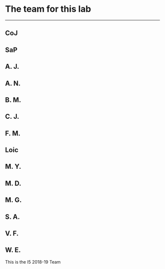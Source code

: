 # The team for this lab

-----------------------------
CoJ
-----------------------------
SaP
-----------------------------
A. J.
-----------------------------
A. N.
-----------------------------
B. M.
-----------------------------
C. J.
-----------------------------
F. M.
-----------------------------
Loic
-----------------------------
M. Y.
-----------------------------
M. D.
-----------------------------
M. G.
-----------------------------
S. A.
-----------------------------
V. F.
-----------------------------
W. E.
-----------------------------

This is the I5 2018-19 Team
